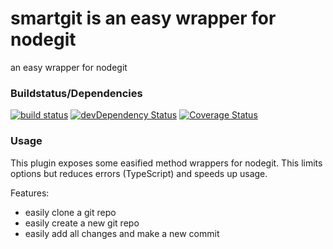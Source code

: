 # smartgit is an easy wrapper for nodegit
an easy wrapper for nodegit

### Buildstatus/Dependencies
[![build status](https://gitlab.com/pushrocks/smartgit/badges/master/build.svg)](https://gitlab.com/pushrocks/smartgit/commits/master)
[![devDependency Status](https://david-dm.org/pushrocks/smartgit/dev-status.svg)](https://david-dm.org/pushrocks/smartgit#info=devDependencies)
[![Coverage Status](https://coveralls.io/repos/github/pushrocks/smartgit/badge.svg?branch=master)](https://coveralls.io/github/pushrocks/smartgit?branch=master)

### Usage
This plugin exposes some easified method wrappers for nodegit.
This limits options but reduces errors (TypeScript) and speeds up usage.

Features:

* easily clone a git repo
* easily create a new git repo
* easily add all changes and make a new commit